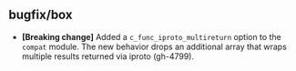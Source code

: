 ## bugfix/box

* **[Breaking change]** Added a `c_func_iproto_multireturn` option to the
  `compat` module. The new behavior drops an additional array that wraps
  multiple results returned via iproto (gh-4799).
